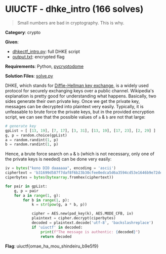 # UIUCTF - dhke_intro (166 solves)

> Small numbers are bad in cryptography. This is why.

**Category**: crypto

**Given**: 
- [dhkectf_intro.py](handouts/dhkectf_intro.py): full DHKE script
- [output.txt](handouts/output.txt): encrypted flag

**Requirements**: Python, [pycryptodome](https://pycryptodome.readthedocs.io/en/latest)

**Solution Files**: [solve.py](solve.py)

DHKE, which stands for [Diffie-Hellman key exchange](https://en.wikipedia.org/wiki/Diffie%E2%80%93Hellman_key_exchange#Cryptographic_explanation), is a widely used protocol for securely exchanging keys over a public channel. Wikipedia's explanation is pretty good for understanding what happens. Basically, two sides generate their own private key. Once we get the private key, messages can be decrypted into plaintext very easily. Typically, it is unfeasable to brute force the private keys, but in the provided encryption script, we can see that the possible values of `a` & `b` are not that large:

```python
# generate key
gpList = [ [13, 19], [7, 17], [3, 31], [13, 19], [17, 23], [2, 29] ]
g, p = random.choice(gpList)
a = random.randint(1, p)
b = random.randint(1, p)
```

Hence, a brute force search on `a` & `b` (which is not necessary, only one of the private keys is needed) can be done very easily:

```python
iv = bytes("kono DIO daaaaaa", encoding = 'ascii')
ciphertext = 'b31699d587f7daf8f6b23b30cfee0edca5d6a3594cd53e1646b9e72de6fc44fe7ad40f0ea6'
ciperbytes = bytes(bytearray.fromhex(ciphertext))

for pair in gpList:
    g, p = pair
    for a in range(1, g):
        for b in range(1, p):
            k = str(pow(g, a * b, p))

            cipher = AES.new(pad_key(k), AES.MODE_CFB, iv)
            plaintext = cipher.decrypt(ciperbytes)
            decoded = plaintext.decode('utf-8', 'backslashreplace')
            if 'uiuctf' in decoded:
                print(f"The message is authentic: {decoded}")
                return decoded
```

**Flag**: uiuctf{omae_ha_mou_shindeiru_b9e5f9}
